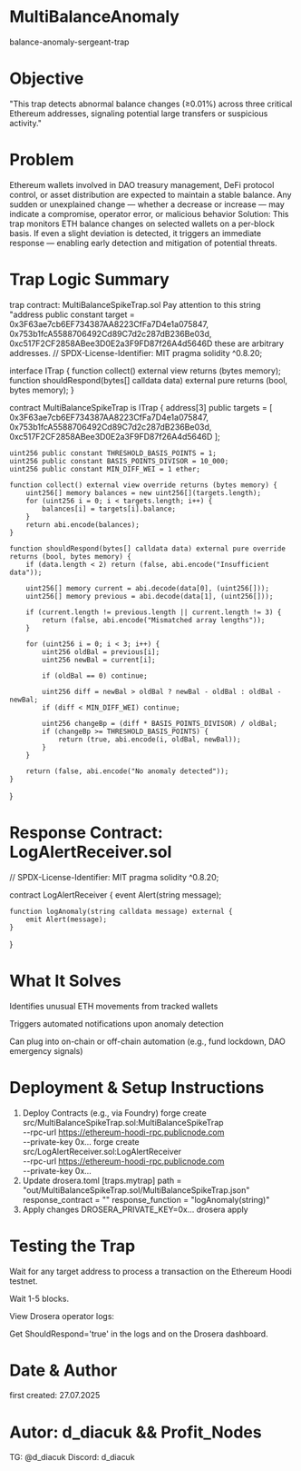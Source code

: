 # MultiBalanceAnomaly
balance-anomaly-sergeant-trap
# Objective 
"This trap detects abnormal balance changes (≥0.01%) across three critical Ethereum addresses, signaling potential large transfers or suspicious activity."
# Problem
Ethereum wallets involved in DAO treasury management, DeFi protocol control, or asset distribution are expected to maintain a stable balance. Any sudden or unexplained change — whether a decrease or increase — may indicate a compromise, operator error, or malicious behavior
Solution: This trap monitors ETH balance changes on selected wallets on a per-block basis. If even a slight deviation is detected, it triggers an immediate response — enabling early detection and mitigation of potential threats.
# Trap Logic Summary
trap contract: MultiBalanceSpikeTrap.sol
Pay attention to this string "address public constant target =
0x3F63ae7cb6EF734387AA8223CfFa7D4e1a075847,
0x753b1fcA5588706492Cd89C7d2c287dB236Be03d,
0xc517F2CF2858ABee3D0E2a3F9FD87f26A4d5646D
these are arbitrary addresses.
// SPDX-License-Identifier: MIT
pragma solidity ^0.8.20;

interface ITrap {
    function collect() external view returns (bytes memory);
    function shouldRespond(bytes[] calldata data) external pure returns (bool, bytes memory);
}

contract MultiBalanceSpikeTrap is ITrap {
    address[3] public targets = [
        0x3F63ae7cb6EF734387AA8223CfFa7D4e1a075847,
        0x753b1fcA5588706492Cd89C7d2c287dB236Be03d,
        0xc517F2CF2858ABee3D0E2a3F9FD87f26A4d5646D
    ];

    uint256 public constant THRESHOLD_BASIS_POINTS = 1;
    uint256 public constant BASIS_POINTS_DIVISOR = 10_000;
    uint256 public constant MIN_DIFF_WEI = 1 ether;

    function collect() external view override returns (bytes memory) {
        uint256[] memory balances = new uint256[](targets.length);
        for (uint256 i = 0; i < targets.length; i++) {
            balances[i] = targets[i].balance;
        }
        return abi.encode(balances);
    }

    function shouldRespond(bytes[] calldata data) external pure override returns (bool, bytes memory) {
        if (data.length < 2) return (false, abi.encode("Insufficient data"));

        uint256[] memory current = abi.decode(data[0], (uint256[]));
        uint256[] memory previous = abi.decode(data[1], (uint256[]));

        if (current.length != previous.length || current.length != 3) {
            return (false, abi.encode("Mismatched array lengths"));
        }

        for (uint256 i = 0; i < 3; i++) {
            uint256 oldBal = previous[i];
            uint256 newBal = current[i];

            if (oldBal == 0) continue;

            uint256 diff = newBal > oldBal ? newBal - oldBal : oldBal - newBal;
            if (diff < MIN_DIFF_WEI) continue;

            uint256 changeBp = (diff * BASIS_POINTS_DIVISOR) / oldBal;
            if (changeBp >= THRESHOLD_BASIS_POINTS) {
                return (true, abi.encode(i, oldBal, newBal));
            }
        }

        return (false, abi.encode("No anomaly detected"));
    }
}

# Response Contract: LogAlertReceiver.sol
// SPDX-License-Identifier: MIT
pragma solidity ^0.8.20;

contract LogAlertReceiver {
    event Alert(string message);

    function logAnomaly(string calldata message) external {
        emit Alert(message);
    }
}
# What It Solves
Identifies unusual ETH movements from tracked wallets

Triggers automated notifications upon anomaly detection

Can plug into on-chain or off-chain automation (e.g., fund lockdown, DAO emergency signals)
# Deployment & Setup Instructions
1. Deploy Contracts (e.g., via Foundry)
   forge create src/MultiBalanceSpikeTrap.sol:MultiBalanceSpikeTrap \
  --rpc-url https://ethereum-hoodi-rpc.publicnode.com \
  --private-key 0x...
   forge create src/LogAlertReceiver.sol:LogAlertReceiver \
  --rpc-url https://ethereum-hoodi-rpc.publicnode.com \
  --private-key 0x...
2. Update drosera.toml
   [traps.mytrap]
path = "out/MultiBalanceSpikeTrap.sol/MultiBalanceSpikeTrap.json"
response_contract = "<LogAlertReceiver address>"
response_function = "logAnomaly(string)"
3. Apply changes
   DROSERA_PRIVATE_KEY=0x... drosera apply
# Testing the Trap

Wait for any target address to process a transaction on the Ethereum Hoodi testnet.

Wait 1-5 blocks.

View Drosera operator logs:

Get ShouldRespond='true' in the logs and on the Drosera dashboard.
# Date & Author
first created: 27.07.2025
# Autor:  d_diacuk && Profit_Nodes
TG: @d_diacuk
Discord: d_diacuk
